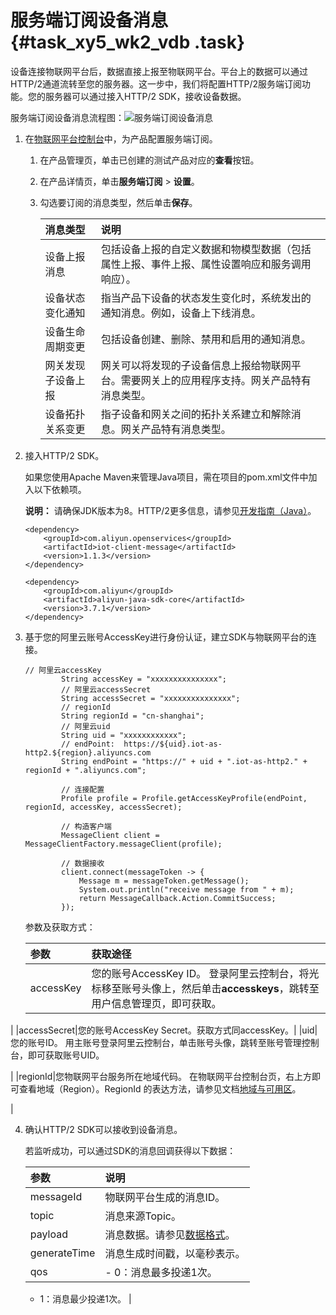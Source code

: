 # 服务端订阅设备消息 {#task_xy5_wk2_vdb .task}

设备连接物联网平台后，数据直接上报至物联网平台。平台上的数据可以通过HTTP/2通道流转至您的服务器。这一步中，我们将配置HTTP/2服务端订阅功能。您的服务器可以通过接入HTTP/2 SDK，接收设备数据。

服务端订阅设备消息流程图：![服务端订阅设备消息](http://static-aliyun-doc.oss-cn-hangzhou.aliyuncs.com/assets/img/17309/15659258918965_zh-CN.png)

1.  在[物联网平台控制台](https://iot.console.aliyun.com)中，为产品配置服务端订阅。 
    1.  在产品管理页，单击已创建的测试产品对应的**查看**按钮。
    2.  在产品详情页，单击**服务端订阅** \> **设置**。
    3.  勾选要订阅的消息类型，然后单击**保存**。 

        |消息类型|说明|
        |:---|:-|
        |设备上报消息|包括设备上报的自定义数据和物模型数据（包括属性上报、事件上报、属性设置响应和服务调用响应）。|
        |设备状态变化通知|指当产品下设备的状态发生变化时，系统发出的通知消息。例如，设备上下线消息。|
        |设备生命周期变更|包括设备创建、删除、禁用和启用的通知消息。|
        |网关发现子设备上报|网关可以将发现的子设备信息上报给物联网平台。需要网关上的应用程序支持。网关产品特有消息类型。|
        |设备拓扑关系变更|指子设备和网关之间的拓扑关系建立和解除消息。网关产品特有消息类型。|

2.  接入HTTP/2 SDK。 

    如果您使用Apache Maven来管理Java项目，需在项目的pom.xml文件中加入以下依赖项。

    **说明：** 请确保JDK版本为8。HTTP/2更多信息，请参见[开发指南（Java）](../../../../intl.zh-CN/用户指南/产品与设备/服务端订阅/开发指南（Java）.md#)。

    ``` {#codeblock_5cy_5n6_cec}
    <dependency>
        <groupId>com.aliyun.openservices</groupId>
        <artifactId>iot-client-message</artifactId>
        <version>1.1.3</version>
    </dependency>
    
    <dependency>
        <groupId>com.aliyun</groupId>
        <artifactId>aliyun-java-sdk-core</artifactId>
        <version>3.7.1</version>
    </dependency>
    ```

3.  基于您的阿里云账号AccessKey进行身份认证，建立SDK与物联网平台的连接。 

    ``` {#codeblock_hay_rtz_yij}
    // 阿里云accessKey
            String accessKey = "xxxxxxxxxxxxxxx";
            // 阿里云accessSecret
            String accessSecret = "xxxxxxxxxxxxxxx";
            // regionId
            String regionId = "cn-shanghai";
            // 阿里云uid
            String uid = "xxxxxxxxxxxx";
            // endPoint:  https://${uid}.iot-as-http2.${region}.aliyuncs.com
            String endPoint = "https://" + uid + ".iot-as-http2." + regionId + ".aliyuncs.com";
    
            // 连接配置
            Profile profile = Profile.getAccessKeyProfile(endPoint, regionId, accessKey, accessSecret);
    
            // 构造客户端
            MessageClient client = MessageClientFactory.messageClient(profile);
    
            // 数据接收
            client.connect(messageToken -> {
                Message m = messageToken.getMessage();
                System.out.println("receive message from " + m);
                return MessageCallback.Action.CommitSuccess;
            });
    ```

    参数及获取方式：

    |参数|获取途径|
    |:-|:---|
    |accessKey|您的账号AccessKey ID。 登录阿里云控制台，将光标移至账号头像上，然后单击**accesskeys**，跳转至用户信息管理页，即可获取。

 |
    |accessSecret|您的账号AccessKey Secret。获取方式同accessKey。|
    |uid|您的账号ID。 用主账号登录阿里云控制台，单击账号头像，跳转至账号管理控制台，即可获取账号UID。

 |
    |regionId|您物联网平台服务所在地域代码。 在物联网平台控制台页，右上方即可查看地域（Region）。RegionId 的表达方法，请参见文档[地域与可用区](https://www.alibabacloud.com/help/doc-detail/40654.htm)。

 |

4.  确认HTTP/2 SDK可以接收到设备消息。 

    若监听成功，可以通过SDK的消息回调获得以下数据：

    |参数|说明|
    |:-|:-|
    |messageId|物联网平台生成的消息ID。|
    |topic|消息来源Topic。|
    |payload|消息数据。请参见[数据格式](../../../../intl.zh-CN/用户指南/规则引擎/数据流转/数据格式.md#)。|
    |generateTime|消息生成时间戳，以毫秒表示。|
    |qos|     -   0：消息最多投递1次。
    -   1：消息最少投递1次。
 |


